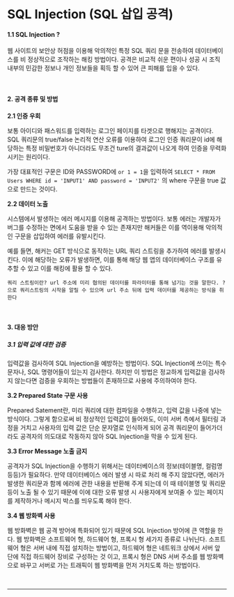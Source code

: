 # SQL Injection (SQL 삽입 공격)

#### 1.1 SQL Injection ?

웹 사이트의 보안상 허점을 이용해 악의적인 특정 SQL 쿼리 문을 전송하여 데이터베이스를 비 정상적으로 조작하는 해킹 방법이다. 공격은 비교적 쉬운 편이나 성공 시 조직 내부의 민감한 정보나 개인 정보들을 획득 할 수 있어 큰 피해를 입을 수 있다.

<br>

#### 2. 공격 종류 및 방법

**2.1 인증 우회**

보통 아이디와 패스워드를 입력하는 로그인 페이지를 타겟으로 행해지는 공격이다. SQL 쿼리문의 true/false 논리적 연산 오류를 이용하여 로그인 인증 쿼리문이 id에 해당하는 특정 비밀번호가 아니더라도 무조건 ture의 결과값이 나오게 하여 인증을 무력화 시키는 원리이다. 

가장 대표적인 구문은 ID와 PASSWORD에 `or 1 = 1`을 입력하여 `SELECT * FROM Users WHERE id = 'INPUT1' AND password = 'INPUT2'`  의 where 구문을 true 값으로 만드는 것이다.

**2.2 데이터 노출**

시스템에서 발생하는 에러 메시지를 이용해 공격하는 방법이다. 보통 에러는 개발자가 버그를 수정하는 면에서 도움을 받을 수 있는 존재지만 해커들은 이를 역이용해 악의적인 구문을 삽입하여 에러를 유발시킨다. 

예를 들면, 해커는 GET 방식으로 동작하는 URL 쿼리 스트링을 추가하여 에러를 발생시킨다. 이에 해당하는 오류가 발생하면, 이를 통해 해당 웹 앱의 데이터베이스 구조를 유추할 수 있고 이를 해킹에 활용 할 수 있다.

`쿼리 스트링이란? url 주소에 미리 협의된 데이터를 파라미터를 통해 넘기는 것을 말한다. ? 으로 쿼리스트링의 시작을 알릴 수 있으며 url 주소 뒤에 입력 데이터를 제공하는 방식을 취한다`

<br>

#### 3. 대응 방안

##### 3.1 입력 값에 대한 검증

입력값을 검사하여 SQL Injection을 예방하는 방법이다. SQL Injection에 쓰이는 특수문자나, SQL 명령어들이 있는지 검사한다. 하지만 이 방법은 정교하게 입력값을 검사하지 않는다면 검증을 우회하는 방법들이 존재하므로 사용에 주의하여야 한다.

**3.2 Prepared State 구문 사용**

Prepared Satement란, 미리 쿼리에 대한 컴파일을 수행하고, 입력 값을 나중에 넣는 방식이다. 그렇게 함으로써 비 정상적인 입력값이 들어와도, 이미 서버 측에서 필터링 과정을 거치고 사용자의 입력 값은 단순 문자열로 인식하게 되어 공격 쿼리문이 들어가더라도 공격자의 의도대로 작동하지 않아 SQL Injection을 막을 수 있게 된다.

**3.3 Error Message 노출 금지**

공격자가 SQL Injection을 수행하기 위해서는 데이터베이스의 정보(테이블명, 컬럼명 등등)가 필요하다. 만약 데이터베이스 에러 발생 시 따로 처리 해 주지 않았다면, 에러가 발생한 쿼리문과 함께 에러에 관한 내용을 반환해 주게 되는데 이 때 테이블명 및 쿼리문 등이 노출 될 수 있기 때문에 이에 대한 오류 발생 시 사용자에게 보여줄 수 있는 페이지를 제작하거나 메시지 박스를 띄우도록 해야 한다.

**3.4 웹 방화벽 사용**

 웹 방화벽은 웹 공격 방어에 특화되어 있기 때문에 SQL Injection 방어에 큰 역할을 한다. 웹 방화벽은 소프트웨어 형, 하드웨어 형, 프록시 형 세가지 종류로 나뉘닌다. 소프트웨어 형은 서버 내에 직접 설치하는 방법이고, 하드웨어 형은 네트워크 상에서 서버 앞 단에 직접 하드웨어 장비로 구성하는 것 이고, 프록시 형은 DNS 서버 주소를 웹 방화벽으로 바꾸고 서버로 가는 트래픽이 웹 방화벽을 먼저 거치도록 하는 방법이다.

<br>

----

[참고1]: https://noirstar.tistory.com/264
[참고2]: https://gyoogle.dev/blog/computer-science/data-base/SQL%20Injection.html
[참고3]: https://m.blog.naver.com/lstarrlodyl/221837243294

